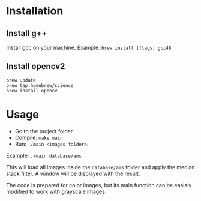 # Installation

## Install g++
Install gcc on your machine. Example:
`brew install [flags] gcc48`

## Install opencv2

```
brew update
brew tap homebrew/science
brew install opencv
```

# Usage

- Go to the project folder
- Compile: `make main`
- Run: `./main <images folder>`.

Example:
`./main database/ams`

This will load all images inside the `database/ams` folder and apply the median stack filter. A window will be displayed with the result.

The code is prepared for color images, but its main function can be easialy modified to work with grayscale images.
